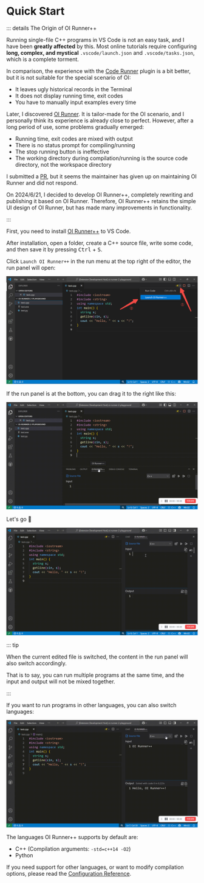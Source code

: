 # Quick Start

::: details The Origin of OI Runner++

Running single-file C++ programs in VS Code is not an easy task, and I have been **greatly affected** by this. Most online tutorials require configuring **long, complex, and mystical** `.vscode/launch.json` and `.vscode/tasks.json`, which is a complete torment.

In comparison, the experience with the [Code Runner](https://marketplace.visualstudio.com/items?itemName=formulahendry.code-runner) plugin is a bit better, but it is not suitable for the special scenario of OI:

- It leaves ugly historical records in the Terminal
- It does not display running time, exit codes
- You have to manually input examples every time

Later, I discovered [OI Runner](https://marketplace.visualstudio.com/items?itemName=CmdBlock.oi-runner). It is tailor-made for the OI scenario, and I personally think its experience is already close to perfect. However, after a long period of use, some problems gradually emerged:

- Running time, exit codes are mixed with output
- There is no status prompt for compiling/running
- The stop running button is ineffective
- The working directory during compilation/running is the source code directory, not the workspace directory

I submitted a [PR](https://github.com/CmdBlockZQG/oi-runner/pull/9), but it seems the maintainer has given up on maintaining OI Runner and did not respond.

On 2024/6/21, I decided to develop OI Runner++, completely rewriting and publishing it based on OI Runner. Therefore, OI Runner++ retains the simple UI design of OI Runner, but has made many improvements in functionality.

:::

First, you need to install [OI Runner++](https://marketplace.visualstudio.com/items?itemName=typed-sigterm.oi-runner-2) to VS Code.

After installation, open a folder, create a C++ source file, write some code, and then save it by pressing <kbd>Ctrl</kbd> + <kbd>S</kbd>.

Click `Launch OI Runner++` in the run menu at the top right of the editor, the run panel will open:

![](/assets/guide/launch.png)

If the run panel is at the bottom, you can drag it to the right like this:

![](/assets/guide/move.gif)

Let's go 🚀

![](/assets/guide/run.gif)

::: tip

When the current edited file is switched, the content in the run panel will also switch accordingly.

That is to say, you can run multiple programs at the same time, and the input and output will not be mixed together.

:::

If you want to run programs in other languages, you can also switch languages:

![](/assets/guide/switch-task.gif)

The languages OI Runner++ supports by default are:

- C++ (Compilation arguments: `-std=c++14 -O2`)
- Python

If you need support for other languages, or want to modify compilation options, please read the [Configuration Reference](./config).
